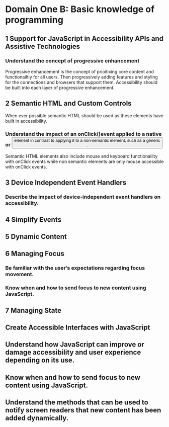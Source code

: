 # Domain One B: Basic knowledge of programming 
## 1 Support for JavaScript in Accessibility APIs and Assistive Technologies 
### Understand the concept of progressive enhancement
Progressive enhancement is the concept of prioitixing core content and functionailtiy for all users. Then progressively adding features and styling for the connections and browsers that support them. Accessibility should be built into each layer of progressive enhancement. 
## 2 Semantic HTML and Custom Controls 
When ever possible semantic HTML should be used as these elements have built in accessibility. 
### Understand the impact of an onClick()event applied to a native <a> or <button> element in contrast to applying it to a non-semantic element, such as a generic <div>. 
Semantic HTML elements also include mouse and keyboard functionaility with onClick events while non semantic elements are only mouse accessible with onClick events. 

## 3 Device Independent Event Handlers 
### Describe the impact of device-independent event handlers on accessibility. 
## 4 Simplify Events 
## 5 Dynamic Content 
## 6 Managing Focus 
### Be familiar with the user’s expectations regarding focus movement. 
### Know when and how to send focus to new content using JavaScript. 
##	7 Managing State  

## Create Accessible Interfaces with JavaScript 
 
## Understand how JavaScript can improve or damage accessibility and user experience depending on its use.  
## Know when and how to send focus to new content using JavaScript. 
## Understand the methods that can be used to notify screen readers that new content has been added dynamically. 
